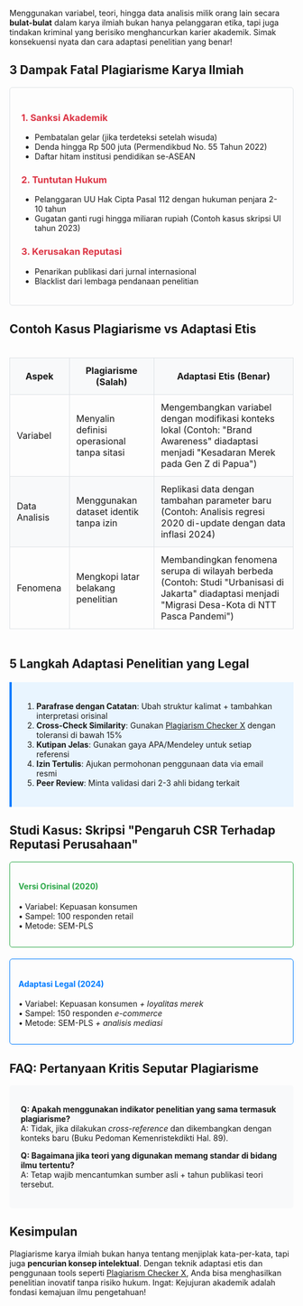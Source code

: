 Menggunakan variabel, teori, hingga data analisis milik orang lain secara **bulat-bulat** dalam karya ilmiah bukan hanya pelanggaran etika, tapi juga tindakan kriminal yang berisiko menghancurkan karier akademik. Simak konsekuensi nyata dan cara adaptasi penelitian yang benar!

## 3 Dampak Fatal Plagiarisme Karya Ilmiah

<div style="border: 1px solid #dee2e6; padding: 20px; margin: 15px 0; border-radius: 5px;">
  <h3 style="color: #dc3545;">1. Sanksi Akademik</h3>
  <ul>
    <li>Pembatalan gelar (jika terdeteksi setelah wisuda)</li>
    <li>Denda hingga Rp 500 juta (Permendikbud No. 55 Tahun 2022)</li>
    <li>Daftar hitam institusi pendidikan se-ASEAN</li>
  </ul>
  
  <h3 style="color: #dc3545;">2. Tuntutan Hukum</h3>
  <ul>
    <li>Pelanggaran UU Hak Cipta Pasal 112 dengan hukuman penjara 2-10 tahun</li>
    <li>Gugatan ganti rugi hingga miliaran rupiah (Contoh kasus skripsi UI tahun 2023)</li>
  </ul>
  
  <h3 style="color: #dc3545;">3. Kerusakan Reputasi</h3>
  <ul>
    <li>Penarikan publikasi dari jurnal internasional</li>
    <li>Blacklist dari lembaga pendanaan penelitian</li>
  </ul>
</div>

## Contoh Kasus Plagiarisme vs Adaptasi Etis

<div style="overflow-x: auto;">
  <table style="width:100%; border-collapse: collapse; margin: 20px 0;">
    <tr style="background-color: #f8f9fa;">
      <th style="padding: 12px; border: 1px solid #dee2e6;">Aspek</th>
      <th style="padding: 12px; border: 1px solid #dee2e6;">Plagiarisme (Salah)</th>
      <th style="padding: 12px; border: 1px solid #dee2e6;">Adaptasi Etis (Benar)</th>
    </tr>
    <tr>
      <td style="padding: 12px; border: 1px solid #dee2e6;">Variabel</td>
      <td style="padding: 12px; border: 1px solid #dee2e6;">Menyalin definisi operasional tanpa sitasi</td>
      <td style="padding: 12px; border: 1px solid #dee2e6;">Mengembangkan variabel dengan modifikasi konteks lokal (Contoh: "Brand Awareness" diadaptasi menjadi "Kesadaran Merek pada Gen Z di Papua")</td>
    </tr>
    <tr style="background-color: #f8f9fa;">
      <td style="padding: 12px; border: 1px solid #dee2e6;">Data Analisis</td>
      <td style="padding: 12px; border: 1px solid #dee2e6;">Menggunakan dataset identik tanpa izin</td>
      <td style="padding: 12px; border: 1px solid #dee2e6;">Replikasi data dengan tambahan parameter baru (Contoh: Analisis regresi 2020 di-update dengan data inflasi 2024)</td>
    </tr>
    <tr>
      <td style="padding: 12px; border: 1px solid #dee2e6;">Fenomena</td>
      <td style="padding: 12px; border: 1px solid #dee2e6;">Mengkopi latar belakang penelitian</td>
      <td style="padding: 12px; border: 1px solid #dee2e6;">Membandingkan fenomena serupa di wilayah berbeda (Contoh: Studi "Urbanisasi di Jakarta" diadaptasi menjadi "Migrasi Desa-Kota di NTT Pasca Pandemi")</td>
    </tr>
  </table>
</div>

## 5 Langkah Adaptasi Penelitian yang Legal

<div style="background-color: #e9f5ff; padding: 20px; border-left: 4px solid #007bff; margin: 20px 0;">
  <ol>
    <li><strong>Parafrase dengan Catatan</strong>: Ubah struktur kalimat + tambahkan interpretasi orisinal</li>
    <li><strong>Cross-Check Similarity</strong>: Gunakan <a href="/post/plagiarism-checker-x-vs-turnitin" title="Plagiarism Checker">Plagiarism Checker X</a> dengan toleransi di bawah 15%</li>
    <li><strong>Kutipan Jelas</strong>: Gunakan gaya APA/Mendeley untuk setiap referensi</li>
    <li><strong>Izin Tertulis</strong>: Ajukan permohonan penggunaan data via email resmi</li>
    <li><strong>Peer Review</strong>: Minta validasi dari 2-3 ahli bidang terkait</li>
  </ol>
</div>

## Studi Kasus: Skripsi "Pengaruh CSR Terhadap Reputasi Perusahaan"

<div style="display: flex; flex-wrap: wrap; gap: 20px; margin: 15px 0;">
  <div style="flex: 1 1 300px; padding: 15px; border: 1px solid #28a745; border-radius: 5px; box-sizing: border-box;">
    <h4 style="color: #28a745;">Versi Orisinal (2020)</h4>
    <p>
      • Variabel: Kepuasan konsumen<br>
      • Sampel: 100 responden retail<br>
      • Metode: SEM-PLS
    </p>
  </div>
  <div style="flex: 1 1 300px; padding: 15px; border: 1px solid #007bff; border-radius: 5px; box-sizing: border-box;">
    <h4 style="color: #007bff;">Adaptasi Legal (2024)</h4>
    <p>
      • Variabel: Kepuasan konsumen <em>+ loyalitas merek</em><br>
      • Sampel: 150 responden <em>e-commerce</em><br>
      • Metode: SEM-PLS <em>+ analisis mediasi</em>
    </p>
  </div>
</div>

## FAQ: Pertanyaan Kritis Seputar Plagiarisme

<div style="background-color: #f8f9fa; padding: 20px; border-radius: 5px;">
  <p>
    <strong>Q: Apakah menggunakan indikator penelitian yang sama termasuk plagiarisme?</strong><br>
    A: Tidak, jika dilakukan <em>cross-reference</em> dan dikembangkan dengan konteks baru (Buku Pedoman Kemenristekdikti Hal. 89).
  </p>
  
  <p>
    <strong>Q: Bagaimana jika teori yang digunakan memang standar di bidang ilmu tertentu?</strong><br>
    A: Tetap wajib mencantumkan sumber asli + tahun publikasi teori tersebut.
  </p>
</div>

## Kesimpulan

Plagiarisme karya ilmiah bukan hanya tentang menjiplak kata-per-kata, tapi juga **pencurian konsep intelektual**. Dengan teknik adaptasi etis dan penggunaan tools seperti <a href="/post/plagiarism-checker-x-vs-turnitin" title="Cek Plagiarisme">Plagiarism Checker X</a>, Anda bisa menghasilkan penelitian inovatif tanpa risiko hukum. Ingat: Kejujuran akademik adalah fondasi kemajuan ilmu pengetahuan!
